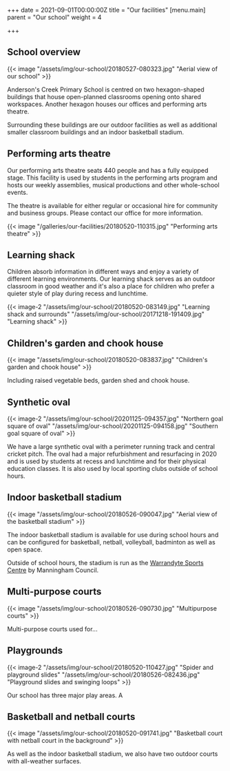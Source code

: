+++
date = 2021-09-01T00:00:00Z
title = "Our facilities"
[menu.main]
parent = "Our school"
weight = 4

+++
## School overview

{{< image "/assets/img/our-school/20180527-080323.jpg" "Aerial view of our school" >}}

Anderson's Creek Primary School is centred on two hexagon-shaped buildings that house open-planned classrooms opening onto shared workspaces. Another hexagon houses our offices and performing arts theatre.

Surrounding these buildings are our outdoor facilities as well as additional smaller classroom buildings and an indoor basketball stadium.

## Performing arts theatre

Our performing arts theatre seats 440 people and has a fully equipped stage. This facility is used by students in the performing arts program and hosts our weekly assemblies, musical productions and other whole-school events.

The theatre is available for either regular or occasional hire for community and business groups. Please contact our office for more information.

{{< image "/galleries/our-facilities/20180520-110315.jpg" "Performing arts theatre" >}}

## Learning shack

Children absorb information in different ways and enjoy a variety of different learning environments. Our learning shack serves as an outdoor classroom in good weather and it's also a place for children who prefer a quieter style of play during recess and lunchtime.

{{< image-2 "/assets/img/our-school/20180520-083149.jpg" "Learning shack and surrounds" "/assets/img/our-school/20171218-191409.jpg" "Learning shack" >}}

## Children's garden and chook house

{{< image "/assets/img/our-school/20180520-083837.jpg" "Children's garden and chook house" >}}

Including raised vegetable beds, garden shed and chook house.

## Synthetic oval

{{< image-2 "/assets/img/our-school/20201125-094357.jpg" "Northern goal square of oval" "/assets/img/our-school/20201125-094158.jpg" "Southern goal square of oval" >}}

We have a large synthetic oval with a perimeter running track and central cricket pitch. The oval had a major refurbishment and resurfacing in 2020 and is used by students at recess and lunchtime and for their physical education classes. It is also used by local sporting clubs outside of school hours.

## Indoor basketball stadium

{{< image "/assets/img/our-school/20180526-090047.jpg" "Aerial view of the basketball stadium" >}}

The indoor basketball stadium is available for use during school hours and can be configured for basketball, netball, volleyball, badminton as well as open space.

Outside of school hours, the stadium is run as the [Warrandyte Sports Centre](https://manningham.ymca.org.au/stadiums/warrandyte-sports-centre "Warrandyte Sports Centre") by Manningham Council.

## Multi-purpose courts

{{< image "/assets/img/our-school/20180526-090730.jpg" "Multipurpose courts" >}}

Multi-purpose courts used for...

## Playgrounds

{{< image-2 "/assets/img/our-school/20180520-110427.jpg" "Spider and playground slides" "/assets/img/our-school/20180526-082436.jpg" "Playground slides and swinging loops" >}}

Our school has three major play areas. A

## Basketball and netball courts

{{< image "/assets/img/our-school/20180520-091741.jpg" "Basketball court with netball court in the background" >}}

As well as the indoor basketball stadium, we also have two outdoor courts with all-weather surfaces.